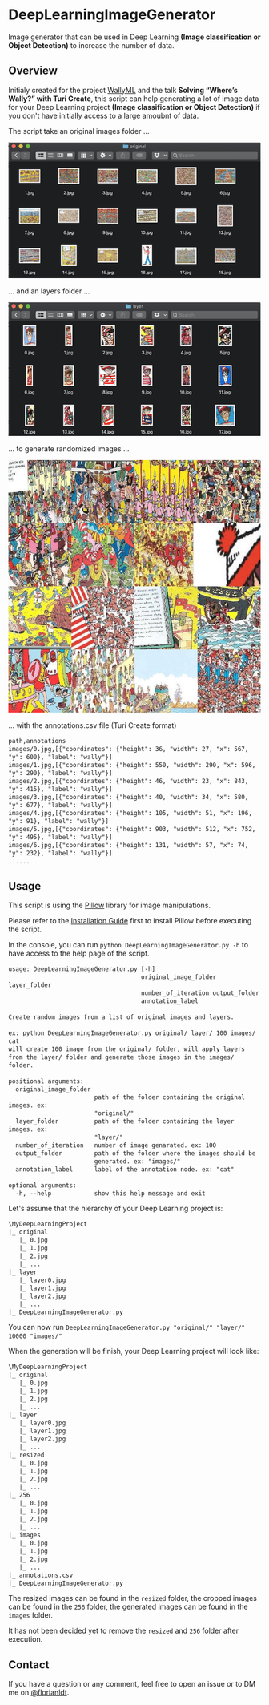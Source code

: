 # DeepLearningImageGenerator

Image generator that can be used in Deep Learning **(Image classification or Object Detection)** to increase the number of data.

## Overview

Initialy created for the project [WallyML](https://github.com/FlorianLdt/WallyML) and the talk **Solving “Where’s Wally?” with Turi Create**, this script can help generating a lot of image data for your Deep Learning project **(Image classification or Object Detection)** if you don't have initially access to a large amoubnt of data.

The script take an original images folder ...

<img src="https://github.com/FlorianLdt/DeepLearningImageGenerator/blob/master/doc/originals.png?raw=true" title="original images folder"/>

... and an layers folder ...

<img src="https://github.com/FlorianLdt/DeepLearningImageGenerator/blob/master/doc/layers.png?raw=true" title="layers folder"/>

... to generate randomized images ...

<img src="https://github.com/FlorianLdt/DeepLearningImageGenerator/blob/master/doc/generated.jpg?raw=true" title="randomized image"/>

... with the annotations.csv file (Turi Create format)
```
path,annotations
images/0.jpg,[{"coordinates": {"height": 36, "width": 27, "x": 567, "y": 600}, "label": "wally"}]
images/1.jpg,[{"coordinates": {"height": 550, "width": 290, "x": 596, "y": 290}, "label": "wally"}]
images/2.jpg,[{"coordinates": {"height": 46, "width": 23, "x": 843, "y": 415}, "label": "wally"}]
images/3.jpg,[{"coordinates": {"height": 40, "width": 34, "x": 580, "y": 677}, "label": "wally"}]
images/4.jpg,[{"coordinates": {"height": 105, "width": 51, "x": 196, "y": 91}, "label": "wally"}]
images/5.jpg,[{"coordinates": {"height": 903, "width": 512, "x": 752, "y": 495}, "label": "wally"}]
images/6.jpg,[{"coordinates": {"height": 131, "width": 57, "x": 74, "y": 232}, "label": "wally"}]
......
```


## Usage

This script is using the [Pillow](https://github.com/python-pillow/Pillow) library for image manipulations.

Please refer to the [Installation Guide](https://pillow.readthedocs.io/en/latest/installation.html) first to install Pillow before executing the script.

In the console, you can run `python DeepLearningImageGenerator.py -h` to have access to the help page of the script.

```
usage: DeepLearningImageGenerator.py [-h]
                                     original_image_folder layer_folder
                                     number_of_iteration output_folder
                                     annotation_label

Create random images from a list of original images and layers.

ex: python DeepLearningImageGenerator.py original/ layer/ 100 images/ cat
will create 100 image from the original/ folder, will apply layers from the layer/ folder and generate those images in the images/ folder.

positional arguments:
  original_image_folder
                        path of the folder containing the original images. ex:
                        "original/"
  layer_folder          path of the folder containing the layer images. ex:
                        "layer/"
  number_of_iteration   number of image genarated. ex: 100
  output_folder         path of the folder where the images should be
                        generated. ex: "images/"
  annotation_label      label of the annotation node. ex: "cat"

optional arguments:
  -h, --help            show this help message and exit
```

Let's assume that the hierarchy of your Deep Learning project is:

```
\MyDeepLearningProject
|_ original
   |_ 0.jpg
   |_ 1.jpg
   |_ 2.jpg
   |_ ...
|_ layer
   |_ layer0.jpg
   |_ layer1.jpg
   |_ layer2.jpg
   |_ ...
|_ DeepLearningImageGenerator.py
```
You can now run `DeepLearningImageGenerator.py "original/" "layer/" 10000 "images/"`

When the generation will be finish, your Deep Learning project will look like:

```
\MyDeepLearningProject
|_ original
   |_ 0.jpg
   |_ 1.jpg
   |_ 2.jpg
   |_ ...
|_ layer
   |_ layer0.jpg
   |_ layer1.jpg
   |_ layer2.jpg
   |_ ...
|_ resized
   |_ 0.jpg
   |_ 1.jpg
   |_ 2.jpg
   |_ ...
|_ 256
   |_ 0.jpg
   |_ 1.jpg
   |_ 2.jpg
   |_ ...
|_ images
   |_ 0.jpg
   |_ 1.jpg
   |_ 2.jpg
   |_ ...
|_ annotations.csv
|_ DeepLearningImageGenerator.py
```

The resized images can be found in the `resized` folder, the cropped images can be found in the `256` folder, the generated images can be found in the `images` folder.

It has not been decided yet to remove the `resized` and `256` folder after execution.

## Contact
If you have a question or any comment, feel free to open an issue or to DM me on [@florianldt](https://twitter.com/florianldt).
